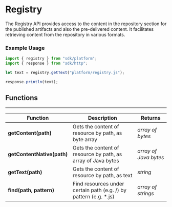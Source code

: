 # Registry

The Registry API provides access to the content in the repository section for the published artifacts and also the pre-delivered content. It facilitates retrieving content from the repository in various formats.

### Example Usage

```javascript
import { registry } from "sdk/platform";
import { response } from "sdk/http";

let text = registry.getText("platform/registry.js");

response.println(text);
```

## Functions

---

Function     | Description | Returns
------------ | ----------- | --------
**getContent(path)**   | Gets the content of resource by path, as byte array | *array of bytes*
**getContentNative(path)**   | Gets the content of resource by path, as array of Java bytes | *array of Java bytes*
**getText(path)**   | Gets the content of resource by path, as text | *string*
**find(path, pattern)**   | Find resources under certain path (e.g. /) by pattern (e.g. *.js) | *array of strings*